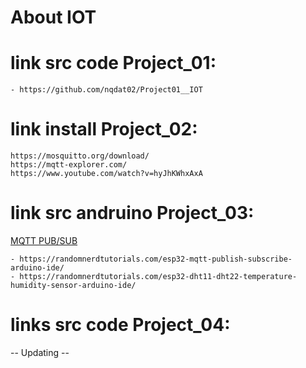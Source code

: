 # About IOT
# link src code Project_01: 
    - https://github.com/nqdat02/Project01__IOT
# link install Project_02: 
    https://mosquitto.org/download/ 
    https://mqtt-explorer.com/
    https://www.youtube.com/watch?v=hyJhKWhxAxA
# link src andruino Project_03:
<a href="https://randomnerdtutorials.com/esp32-mqtt-publish-subscribe-arduino-ide/" target="_blank">MQTT PUB/SUB</a>

    - https://randomnerdtutorials.com/esp32-mqtt-publish-subscribe-arduino-ide/
    - https://randomnerdtutorials.com/esp32-dht11-dht22-temperature-humidity-sensor-arduino-ide/
# links src code Project_04:

-- Updating --
